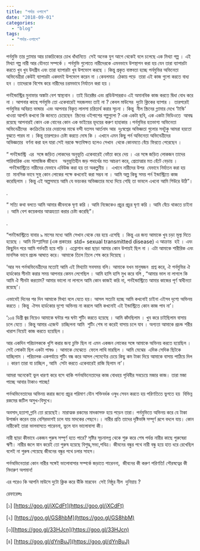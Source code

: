 ```yaml
---
title: "পর্দার ওপাশে"
date: "2018-09-01"
categories: 
  - "blog"
tags: 
  - "পর্দার-ওপাশে"
---
```


পর্নমুভি তার গ্ল্যামার আর চাকচিক্যের চোখ ধাঁধানিতে  সেই অনেক যুগ আগে থেকেই বলে চলেছে এক মিথ্যা গল্প । এই মিথ্যা গল্প নারী আর যৌনতা সম্পর্কে । পর্নমুভি গুলোতে নারীদেরকে এমনভাবে উপস্থাপন করা হয় যেন তারা ব্যাপারটা করতে খুব খুব উদগ্রীব এবং তারা ব্যাপারটা খুব উপভোগ করছে । কিন্তু প্রকৃত বাস্তবতা হচ্ছে পর্নমুভির অভিনেতা অভিনেত্রীরা কেউই ব্যাপারটা একদমই উপভোগ করেন না ।কেবলমাত্র  ঠেকায় পড়ে  তারা এই কাজ গুলো করতে বাধ্য হন । তাদেরকে বিশেষ করে নারীদের চরমভাবে নির্যাতন করা হয় ।

পর্নইন্ডাস্ট্রির মুনাফার অঙ্কটা বেশ স্বাস্থ্যবান । তাই ডিরেক্টর এবং প্রডিউসাররাও এই অমানবিক কাজ করতে দ্বিধা বোধ করে না । আপনার কাছে পর্নমুভি তো একেবারেই সহজলভ্য তাই না ? কেবল মাউসের  দুটো ক্লিকের ব্যাপার ।  তারপরেই পর্নমুভির অবিরত ভান্ডার  এবং আপনার বিকৃত লালসা চরিতার্থ করার সূচনা । কিন্তু  নীল স্ক্রিনের গ্ল্যামার দেখে ‘টাস্কি’ খাওয়া আপনি কখনো কি জানতে চেয়েছেন  স্ক্রিনের ওইপাশের গল্পগুলো ? এক একটা ছবি, এক একটা ভিডিওতে  আবদ্ধ রয়েছে আপনারই কোন এক বোনের কোন এক ভাইয়ের হৃদয়ের করুণ হাহাকার ।পর্নমুভির হতভাগ্য অভিনেতা অভিনেত্রীদের  কংক্রিটের চার দেয়ালের মাঝে বন্দী যতসব আর্তনাদ আর  দুঃস্বপ্নের অভিজ্ঞতা গুলোর সবটুকু আমরা হয়তো বুঝতে পারব না । কিন্তু তারপরেও চেষ্টা করতে দোষ কি । এখানে এমন কিছু পর্ন অভিনেতা অভিনেত্রীদের অভিজ্ঞতার  বর্ণনা করা হল যারা সেই নরকে ক্ষতবিক্ষত হলেও সেখান  থেকে কোনমতে বেঁচে ফিরতে পেরেছেন ।

“ পর্নইন্ডাস্ট্রি  এর  সঙ্গে জড়িত লোকদের অনুভূতি একেবারেই ভোঁতা করে দেয় । এর সঙ্গে জড়িত লোকজন তাদের পারিবারিক এবং সামাজিক জীবনে    অনুভূতিহীন জড় পদার্থের মত আচরণ করে, প্রেতাত্মার মত হেঁটে বেড়ায় ।  পর্নইন্ডাস্ট্রিতে নারীদের যেভাবে এবিউজ করা হয় তা অকল্পনীয় ।  এখানে নারীদের উপর  যেভাবে নির্যাতন করা হয় তা  মানসিক ভাবে সুস্থ কোন লোকের পক্ষে কখনোই করা সম্ভব না । আমি অল্প কিছু সময় পর্ন ইন্ডাস্ট্রিতে কাজ করেছিলাম । কিন্তু এই অল্পসময়ে আমি যে ভয়ংকর অভিজ্ঞতার মধ্যে দিয়ে গেছি তা ভাবলে এখনো আমি শিউরে উঠি”।

.

“ সত্যি কথা বলতে আমি আমার জীবনকে ঘৃণা করি । আমি নিজেকেও প্রচুর প্রচুর ঘৃণা করি । আমি বেঁচে থাকতে চাইনা । আমি বেশ কয়েকবার আত্মহত্যা করার চেষ্টা করেছি”।

.

“পর্নইন্ডাস্ট্রিতে যাবার ৯ মাসের মধ্যে আমি সেখান থেকে বের হয়ে এসেছি । কিন্তু এর জন্য আমাকে খুব চড়া মূল্য দিতে হয়েছে । আমি ডিস্প্লাসিয়া (এক প্রকারের  std= sexual transmitted disease) এ আক্রান্ত  হই । এবং কিছুদিন পরে আমি গর্ভবতী হয়ে পড়ি । এব্রোশান করা ছাড়া আমার কোন উপায়ই ছিল না । এটা আমাকে শারীরিক এবং মানসিক ভাবে প্রচন্ড আঘাত করে। আমাকে তিলে তিলে শেষ করে দিয়েছে ।

‘আর সব পর্নঅভিনেত্রীদের মতোই আমি এই মিথ্যাটা সবসময় বলি। আমাকে যখন মানুষজন  প্রশ্ন করে, ঐ পর্নমুভির ঐ হার্ডকোর সীনটা করার সময় আপনার কেমন লেগেছিল । আমি হাসি হাসি মুখ করে বলি , “আমার ভাল না লাগলে কি আমি ঐ সীনটা করতাম? আমার ভালো না লাগলে আমি কোন কাজই করি না, পর্নইন্ডাস্ট্রিতে আমার কাজের পূর্ণ স্বাধীনতা রয়েছে’।

এভাবেই দিনের পর দিন আমাকে মিথ্যা বলে যেতে হয়। আসল সত্যটা হচ্ছে আমি কখনোই চাইনা এইসব দৃশ্যে অভিনয় করতে । কিন্তু  ঐসব হার্ডকোর দৃশ্যে অভিনয় না করলে আমি কখনোই এই ইন্ডাস্ট্রিতে কোন কাজ পাব না’।

‘১০৪ ডিগ্রী জ্বর নিয়েও আমাকে ঘন্টার পর ঘন্টা শুটিং করতে হয়েছে । আমি কাঁদছিলাম । খুব করে চাইছিলাম বাসায় চলে যেতে । কিন্তু আমার এজেন্ট  চাচ্ছিলনা আমি  শুটিং শেষ না করেই বাসায় চলে যাব । অগ্যতা আমাকে প্রচন্ড শরীর খারাপ নিয়েই কাজ করতে হয়েছিল ।

আর একদিন পরিচালককে খুশি করার জন্য চুক্তি ছিল না এমন একজন লোকের সঙ্গে আমাকে অভিনয় করতে হয়েছিল । সেই লোকটা ছিল একটা পাষণ্ড । আমাকে মেঝেতে  ফেলে লাথি মারছিল । আমি মেঝের  এদিক সেদিক ছিটকে যাচ্ছিলাম । পরিচালক একপর্যায়ে শুটিং বন্ধ করে আসল পেমেন্টের চেয়ে কিছু কম টাকা দিয়ে আমাকে বাসায় পাঠিয়ে দিল । কারণ তারা যা চাচ্ছিল , আমি  সেটা করতে একেবারেই রাজি ছিলাম না’।

আমরা অনেকেই ভুল ধারণা করে বসে থাকি পর্নঅভিনেতাদের কাজ বোধহয় পৃথিবীর সবচেয়ে মজার কাজ। তারা মজা পাচ্ছে আবার টাকাও পাচ্ছে!

পর্নঅভিনেতাদের অভিনয় করার জন্যে প্রচুর পরিমাণ যৌন শক্তিবর্ধক ওষুধ সেবন করতে হয় পরিণতিতে ভুগতে হয়  বিভিন্ন রকমের জটিল অসুখ-বিসুখে।

অবসাদ,হতাশা,গ্লানি তো রয়েছেই। মারাত্মক রকমের মাদকাসক্ত হয়ে পড়েন তারা। পর্নমুভিতে অভিনয় করে যে টাকা উপার্জন করেন তার বেশিরভাগই চলে যায় মাদকের পেছনে।। নারীর প্রতি তাদের দৃষ্টিভঙ্গি সম্পূর্ণ রূপে বদলে যায়। কোন নারীকেই তারা ভালবাসতে পারেননা, ভুলে যান ভালোবাসা কী।

নারী ছাড়া কীভাবে একজন পুরুষ সম্পূর্ণ হতে পারে? সৃষ্টির সূচনালগ্ন থেকে শুরু করে শেষ পর্যন্ত নারীর কাছে পুরুষেরা ঋণী। নারীর জলে স্নান করেই তো পুরুষ হয়েছে বিশুদ্ধ,সভ্য,পবিত্র। জীবনের বন্ধুর পথে নারী বন্ধু হয়ে হাত ধরে রেখেছিল বলেই না পুরুষ পেয়েছে জীবনের বন্ধুর পথে চলার সাহস।

পর্নঅভিনেতারা কোন নারীর সঙ্গেই ভালোবাসার সম্পর্কে জড়াতে পারেননা,  জীবনের কী করুণ পরিণতি! পৌরষত্বের কী নিদারুণ অপমান!

এর পরেও কি আপনি মাউসে দুটো ক্লিক করে উঁকি মারবেন  সেই নিষ্ঠুর নীল  দুনিয়ায় ?

রেফারেন্সঃ

\[১\] [https://goo.gl/jXCdFt](https://goo.gl/jXCdFt)

\[২\] [https://goo.gl/GS8hbM](https://goo.gl/GS8hbM)

\[৩\][https://goo.gl/33HJcn](https://goo.gl/33HJcn)

\[৪\] [https://goo.gl/dYnBuJ](https://goo.gl/dYnBuJ)
